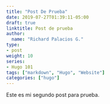 ```yaml
---
title: "Post De Prueba"
date: 2019-07-27T01:39:11-05:00
draft: true
linktitle: Post de prueba
author:
  name: "Richard Palacios G."
type:
- post
weight: 10
series:
- Hugo 101
tags: ["markdown", "Hugo", "Website"]
categories: ["hugo"]
---
```


Este es mi segundo post para prueba.